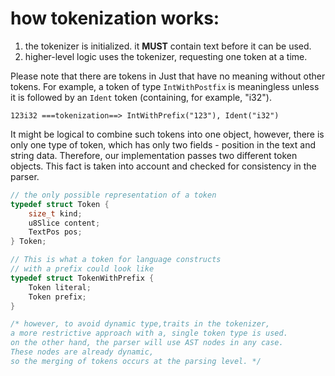 # how tokenization works:

1. the tokenizer is initialized. it **MUST** contain text before it can be used.
2. higher-level logic uses the tokenizer, requesting one token at a time.

Please note that there are tokens in Just that have no meaning without other tokens. For example, a token of type `IntWithPostfix` is meaningless unless it is followed by an `Ident` token (containing, for example, "i32").

```
123i32 ===tokenization==> IntWithPrefix("123"), Ident("i32")
```

It might be logical to combine such tokens into one object, however, there is only one type of token, which has only two fields - position in the text and string data. Therefore, our implementation passes two different token objects. This fact is taken into account and checked for consistency in the parser.

```c
// the only possible representation of a token
typedef struct Token {
    size_t kind;
    u8Slice content;
    TextPos pos;
} Token;

// This is what a token for language constructs 
// with a prefix could look like
typedef struct TokenWithPrefix {
    Token literal;
    Token prefix;
}

/* however, to avoid dynamic type,traits in the tokenizer, 
a more restrictive approach with a, single token type is used.
on the other hand, the parser will use AST nodes in any case.
These nodes are already dynamic, 
so the merging of tokens occurs at the parsing level. */
```